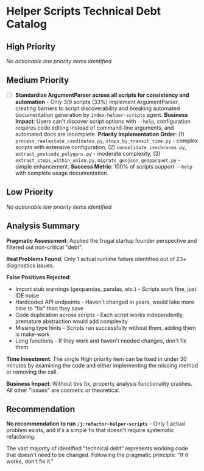 # Helper Scripts Technical Debt Catalog

## High Priority

*No actionable low priority items identified*

## Medium Priority  

- [ ] **Standardize ArgumentParser across all scripts for consistency and automation** - Only 3/9 scripts (33%) implement ArgumentParser, creating barriers to script discoverability and breaking automated documentation generation by `index-helper-scripts` agent. **Business Impact**: Users can't discover script options with `--help`, configuration requires code editing instead of command-line arguments, and automated docs are incomplete. **Priority Implementation Order**: (1) `process_realestate_candidates.py`, `stops_by_transit_time.py` - complex scripts with extensive configuration, (2) `consolidate_isochrones.py`, `extract_postcode_polygons.py` - moderate complexity, (3) `extract_stops_within_union.py`, `migrate_geojson_geoparquet.py` - simple enhancement. **Success Metric**: 100% of scripts support `--help` with complete usage documentation.

## Low Priority

*No actionable low priority items identified*

## Analysis Summary

**Pragmatic Assessment**: Applied the frugal startup founder perspective and filtered out non-critical "debt".

**Real Problems Found**: Only 1 actual runtime failure identified out of 23+ diagnostics issues.

**False Positives Rejected**:
- Import stub warnings (geopandas, pandas, etc.) - Scripts work fine, just IDE noise
- Hardcoded API endpoints - Haven't changed in years, would take more time to "fix" than they save
- Code duplication across scripts - Each script works independently, premature abstraction would add complexity
- Missing type hints - Scripts run successfully without them, adding them is make-work
- Long functions - If they work and haven't needed changes, don't fix them

**Time Investment**: The single High priority item can be fixed in under 30 minutes by examining the code and either implementing the missing method or removing the call.

**Business Impact**: Without this fix, property analysis functionality crashes. All other "issues" are cosmetic or theoretical.

## Recommendation

**No recommendation to run `/j:refactor-helper-scripts`** - Only 1 actual problem exists, and it's a simple fix that doesn't require systematic refactoring.

The vast majority of identified "technical debt" represents working code that doesn't need to be changed. Following the pragmatic principle: "If it works, don't fix it."
